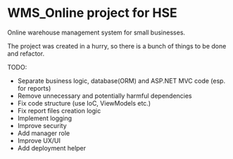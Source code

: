 # WMS_Online project for HSE

Online warehouse management  system for small businesses.

The project was created in a hurry, so there is a bunch of things to be done and refactor.

TODO: 
- Separate business logic, database(ORM) and ASP.NET MVC code (esp. for reports)
- Remove unnecessary and potentially harmful dependencies 
- Fix code structure (use IoC, ViewModels etc.)
- Fix report files creation logic
- Implement logging
- Improve security
- Add manager role
- Improve UX/UI
- Add deployment helper
